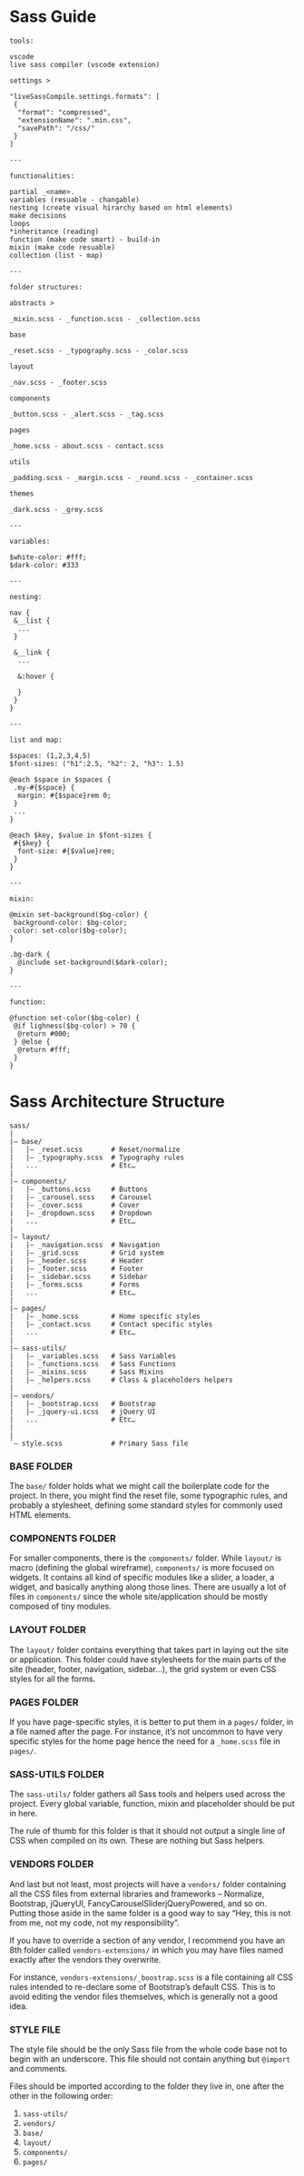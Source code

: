 # Sass Guide

```
tools:

vscode
live sass compiler (vscode extension)

settings >

"liveSassCompile.settings.formats": [
 {
  "format": "compressed",
  "extensionName": ".min.css",
  "savePath": "/css/"
 }
]

---

functionalities:

partial _<name>.
variables (resuable - changable)
nesting (create visual hirarchy based on html elements)
make decisions
loops
*inheritance (reading)
function (make code smart) - build-in
mixin (make code resuable)
collection (list - map)

---

folder structures:

abstracts >

_mixin.scss - _function.scss - _collection.scss

base

_reset.scss - _typography.scss - _color.scss

layout

_nav.scss - _footer.scss

components

_button.scss - _alert.scss - _tag.scss

pages

_home.scss - about.scss - contact.scss

utils

_padding.scss - _margin.scss - _round.scss - _container.scss

themes

_dark.scss - _grey.scss

---

variables:

$white-color: #fff;
$dark-color: #333

---

nesting:

nav {
 &__list {
  ...
 }

 &__link {
  ...

  &:hover {

  }
 }
}

---

list and map:

$spaces: (1,2,3,4,5)
$font-sizes: ("h1":2.5, "h2": 2, "h3": 1.5)

@each $space in $spaces {
 .my-#{$space} {
  margin: #{$space}rem 0;
 }
 ...
}

@each $key, $value in $font-sizes {
 #{$key} {
  font-size: #{$value}rem;
 }
}

---

mixin:

@mixin set-background($bg-color) {
 background-color: $bg-color;
 color: set-color($bg-color);
}

.bg-dark {
  @include set-background($dark-color);
}

---

function:

@function set-color($bg-color) {
 @if lighness($bg-color) > 70 {
  @return #000;
 } @else {
  @return #fff;
 }
}
```

# Sass Architecture Structure

```
sass/
|
|– base/
|   |– _reset.scss       # Reset/normalize
|   |– _typography.scss  # Typography rules
|   ...                  # Etc…
|
|– components/
|   |– _buttons.scss     # Buttons
|   |– _carousel.scss    # Carousel
|   |– _cover.scss       # Cover
|   |– _dropdown.scss    # Dropdown
|   ...                  # Etc…
|
|– layout/
|   |– _navigation.scss  # Navigation
|   |– _grid.scss        # Grid system
|   |– _header.scss      # Header
|   |– _footer.scss      # Footer
|   |– _sidebar.scss     # Sidebar
|   |– _forms.scss       # Forms
|   ...                  # Etc…
|
|– pages/
|   |– _home.scss        # Home specific styles
|   |– _contact.scss     # Contact specific styles
|   ...                  # Etc…
|
|– sass-utils/
|   |– _variables.scss   # Sass Variables
|   |– _functions.scss   # Sass Functions
|   |– _mixins.scss      # Sass Mixins
|   |– _helpers.scss     # Class & placeholders helpers
|
|– vendors/
|   |– _bootstrap.scss   # Bootstrap
|   |– _jquery-ui.scss   # jQuery UI
|   ...                  # Etc…
|
|
`– style.scss            # Primary Sass file
```

### BASE FOLDER

The `base/` folder holds what we might call the boilerplate code for the project. In there, you might find the reset file, some typographic rules, and probably a stylesheet, defining some standard styles for commonly used HTML elements.

### COMPONENTS FOLDER

For smaller components, there is the `components/` folder. While `layout/` is macro (defining the global wireframe), `components/` is more focused on widgets. It contains all kind of specific modules like a slider, a loader, a widget, and basically anything along those lines. There are usually a lot of files in `components/` since the whole site/application should be mostly composed of tiny modules.

### LAYOUT FOLDER

The `layout/` folder contains everything that takes part in laying out the site or application. This folder could have stylesheets for the main parts of the site (header, footer, navigation, sidebar…), the grid system or even CSS styles for all the forms.

### PAGES FOLDER

If you have page-specific styles, it is better to put them in a `pages/` folder, in a file named after the page. For instance, it’s not uncommon to have very specific styles for the home page hence the need for a `_home.scss` file in `pages/`.

### SASS-UTILS FOLDER

The `sass-utils/` folder gathers all Sass tools and helpers used across the project. Every global variable, function, mixin and placeholder should be put in here.

The rule of thumb for this folder is that it should not output a single line of CSS when compiled on its own. These are nothing but Sass helpers.

### VENDORS FOLDER

And last but not least, most projects will have a `vendors/` folder containing all the CSS files from external libraries and frameworks – Normalize, Bootstrap, jQueryUI, FancyCarouselSliderjQueryPowered, and so on. Putting those aside in the same folder is a good way to say “Hey, this is not from me, not my code, not my responsibility”.

If you have to override a section of any vendor, I recommend you have an 8th folder called `vendors-extensions/` in which you may have files named exactly after the vendors they overwrite.

For instance, `vendors-extensions/_boostrap.scss` is a file containing all CSS rules intended to re-declare some of Bootstrap’s default CSS. This is to avoid editing the vendor files themselves, which is generally not a good idea.

### STYLE FILE

The style file should be the only Sass file from the whole code base not to begin with an underscore. This file should not contain anything but `@import` and comments.

Files should be imported according to the folder they live in, one after the other in the following order:

1. `sass-utils/`
2. `vendors/`
3. `base/`
4. `layout/`
5. `components/`
6. `pages/`
